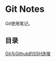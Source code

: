 # Git Notes

Git使用笔记。

## 目录

[Git与Github的SSH连接](https://github.com/CnLzh/NoteBook/tree/main/Memorandum/GitNotes/GitSSH)
